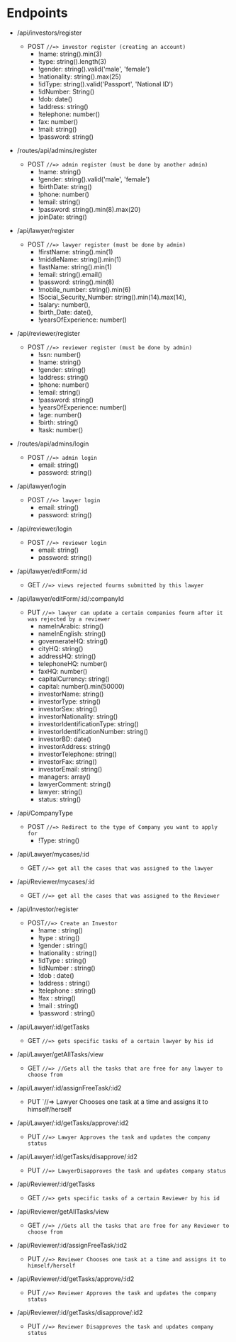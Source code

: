 
# Endpoints

- /api/investors/register
    - POST `//=> investor register (creating an account)`
        - !name: string().min(3)
        - !type: string().length(3)
        - !gender: string().valid('male', 'female')
        - !nationality: string().max(25)
        - !idType: string().valid('Passport', 'National ID')
        - !idNumber: String()
        - !dob: date()
        - !address: string()
        - !telephone: number()
        - fax: number()
        - !mail: string()
        - !password: string()

- /routes/api/admins/register
    - POST `//=> admin register (must be done by another admin)`
        - !name: string()
        - !gender: string().valid('male', 'female')
        - !birthDate: string()
        - !phone: number()
        - !email: string()
        - !password: string().min(8).max(20)
        - joinDate: string()

- /api/lawyer/register
    - POST `//=> lawyer register (must be done by admin)`
        - !firstName: string().min(1)
        - !middleName: string().min(1)
        - !lastName: string().min(1)
        - !email: string().email()
        - !password: string().min(8)
        - !mobile_number: string().min(6)
        - !Social_Security_Number: string().min(14).max(14),
        - !salary: number(),
        - !birth_Date: date(),
        - !yearsOfExperience: number()

- /api/reviewer/register
    - POST `//=> reviewer register (must be done by admin)`
        - !ssn: number()
        - !name: string()
        - !gender: string()
        - !address: string()
        - !phone: number()
        - !email: string()
        - !password: string()
        - !yearsOfExperience: number()
        - !age: number()
        - !birth: string()
        - !task: number()

- /routes/api/admins/login
    - POST `//=> admin login `
        - email: string()
        - password: string()

- /api/lawyer/login
    - POST `//=> lawyer login `
        - email: string()
        - password: string()


- /api/reviewer/login
    - POST `//=> reviewer login `
        - email: string()
        - password: string()

 - /api/lawyer/editForm/:id
    - GET `//=> views rejected fourms submitted by this lawyer `
    

 - /api/lawyer/editForm/:id/:companyId
    - PUT `//=> lawyer can update a certain companies fourm after it was rejected by a reviewer `
	    - nameInArabic: string()
        - nameInEnglish: string()
        - governerateHQ: string()
        - cityHQ: string()
        - addressHQ: string()
        - telephoneHQ: number()
        - faxHQ: number()
        - capitalCurrency: string()
        - capital: number().min(50000)
        - investorName: string()
        - investorType: string()
        - investorSex: string()
        - investorNationality: string()
        - investorIdentificationType: string()
        - investorIdentificationNumber: string()
        - investorBD: date()
        - investorAddress: string()
        - investorTelephone: string()
        - investorFax: string()
        - investorEmail: string()
        - managers: array()
        - lawyerComment: string()
        - lawyer: string()
        - status: string()
	
- /api/CompanyType
    - POST `//=> Redirect to the type of Company you want to apply for`
    	- !Type: string()
	
- /api/Lawyer/mycases/:id
     - GET `//=> get all the cases that was assigned to the lawyer`
     
- /api/Reviewer/mycases/:id
     - GET `//=> get all the cases that was assigned to the Reviewer`
- /api/Investor/register
	- POST`//=> Create an Investor`
	    - !name : string()
	    - !type : string()
	    - !gender : string()
	    - !nationality : string()
	    - !idType : string()
	    - !idNumber : string()
	    - !dob : date()
	    - !address : string()
	    - !telephone : string()
	    - !fax : string()
	    - !mail : string()
	    - !password : string()
	
- /api/Lawyer/:id/getTasks
	- GET `//=> gets specific tasks of a certain lawyer by his id`
	
- /api/Lawyer/getAllTasks/view
	- GET `//=> //Gets all the tasks that are free for any lawyer to choose from`
	
- /api/Lawyer/:id/assignFreeTask/:id2
	- PUT `//=> Lawyer Chooses one task at a time and assigns it to himself/herself
	
- /api/Lawyer/:id/getTasks/approve/:id2
	- PUT `//=> Lawyer Approves the task and updates the company status `
	
- /api/Lawyer/:id/getTasks/disapprove/:id2
	- PUT `//=> LawyerDisapproves the task and updates company status`
	
	
- /api/Reviewer/:id/getTasks
	- GET `//=> gets specific tasks of a certain Reviewer by his id`
	
- /api/Reviewer/getAllTasks/view
	- GET `//=> //Gets all the tasks that are free for any Reviewer to choose from`
	
- /api/Reviewer/:id/assignFreeTask/:id2
	- PUT `//=> Reviewer Chooses one task at a time and assigns it to himself/herself`
	
- /api/Reviewer/:id/getTasks/approve/:id2
	- PUT `//=> Reviewer Approves the task and updates the company status `
	
- /api/Reviewer/:id/getTasks/disapprove/:id2
	- PUT `//=> Reviewer Disapproves the task and updates company status`	
	
	

